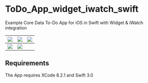 # ToDo_App_widget_iwatch_swift
Example Core Data To-Do App for iOS in Swift with Widget &amp; iWatch integration

![](http://jonasschafft.de/images/1.jpg)             | ![](http://jonasschafft.de/images/2.jpg)  | ![](http://jonasschafft.de/images/3.jpg)
:-------------------------:|:-------------------------:|:-------------------------:
![](http://jonasschafft.de/images/4.jpg)  |  ![](http://jonasschafft.de/images/5.jpg)

## Requirements
The App requires XCode 8.2.1 and Swift 3.0
